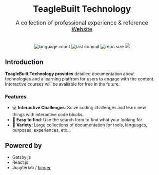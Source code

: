 
<div align="center">
  <h1 style="margin-bottom: 0;">TeagleBuilt Technology</h1>
  <p style="margin-top: 1em; margin-bottom: 2em; font-size: large;">
    A collection of professional experience & reference
    <a href="https://teaglebuilt.github.com" alt="drf" target="_blank" rel="noreferrer">
      Website
    </a>
    <div>
      <img src="https://img.shields.io/github/languages/count/teaglebuilt/TeagleBuilt_Technology" alt="language count"/>
      <img src="https://img.shields.io/github/last-commit/teaglebuilt/Cookbook" alt="last commit"/>
      <img src="https://img.shields.io/github/repo-size/teaglebuilt/Cookbook?color=purple"
      alt="repo size" />
      <a href="https://mybinder.org/v2/gh/teaglebuilt/Cookbook/master"> 
        <img src="https://mybinder.org/badge_logo.svg" />
      </a>
  </div>
</div>

## Introduction

**TeagleBuilt Technology provides** detailed documentation about technologies and a learning platfrom for users to engage with the content. Interactive courses will be available for free in the future.

### Features

- :computer: **Interactive Challenges**: Solve coding challenges and learn new things with interactive code blocks.
- :eyes: **Easy to find**: Use the search form to find what your looking for
- :briefcase: **Variety**: Large collections of documentation for tools, languages, purposes, experiences, etc...

## Powered by
-  Gatsby.js
-  React.js
-  Jupyterlab / [binder](https://mybinder.org)